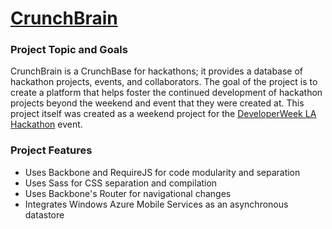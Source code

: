 ﻿# [CrunchBrain](http://crunchbrain.cloudapp.net/crunchbrain/)

### Project Topic and Goals
CrunchBrain is a CrunchBase for hackathons; it provides a database of hackathon projects, events, and collaborators. The goal of the project is to create a platform that helps foster the continued development of hackathon projects beyond the weekend and event that they were created at. This project itself was created as a weekend project for the [DeveloperWeek LA Hackathon](http://la.developerweek.com/hackathon/) event.

### Project Features
* Uses Backbone and RequireJS for code modularity and separation
* Uses Sass for CSS separation and compilation
* Uses Backbone's Router for navigational changes 
* Integrates Windows Azure Mobile Services as an asynchronous datastore